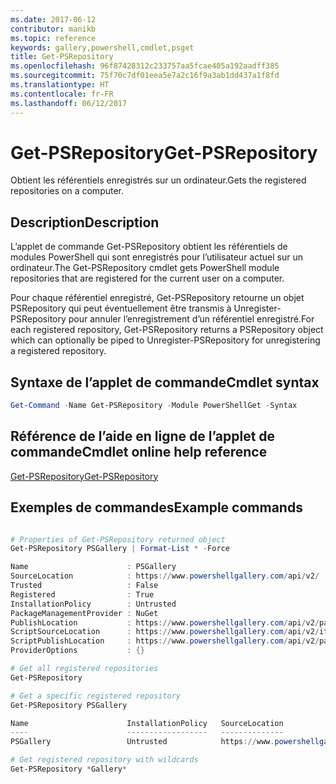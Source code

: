 ```yaml
---
ms.date: 2017-06-12
contributor: manikb
ms.topic: reference
keywords: gallery,powershell,cmdlet,psget
title: Get-PSRepository
ms.openlocfilehash: 96f87428312c233757aa5fcae405a192aadff385
ms.sourcegitcommit: 75f70c7df01eea5e7a2c16f9a3ab1dd437a1f8fd
ms.translationtype: HT
ms.contentlocale: fr-FR
ms.lasthandoff: 06/12/2017
---
```

# <a name="get-psrepository"></a><span data-ttu-id="73ab8-103">Get-PSRepository</span><span class="sxs-lookup"><span data-stu-id="73ab8-103">Get-PSRepository</span></span>

<span data-ttu-id="73ab8-104">Obtient les référentiels enregistrés sur un ordinateur.</span><span class="sxs-lookup"><span data-stu-id="73ab8-104">Gets the registered repositories on a computer.</span></span>

## <a name="description"></a><span data-ttu-id="73ab8-105">Description</span><span class="sxs-lookup"><span data-stu-id="73ab8-105">Description</span></span>

<span data-ttu-id="73ab8-106">L’applet de commande Get-PSRepository obtient les référentiels de modules PowerShell qui sont enregistrés pour l’utilisateur actuel sur un ordinateur.</span><span class="sxs-lookup"><span data-stu-id="73ab8-106">The Get-PSRepository cmdlet gets PowerShell module repositories that are registered for the current user on a computer.</span></span>

<span data-ttu-id="73ab8-107">Pour chaque référentiel enregistré, Get-PSRepository retourne un objet PSRepository qui peut éventuellement être transmis à Unregister-PSRepository pour annuler l’enregistrement d’un référentiel enregistré.</span><span class="sxs-lookup"><span data-stu-id="73ab8-107">For each registered repository, Get-PSRepository returns a PSRepository object which can optionally be piped to Unregister-PSRepository for unregistering a registered repository.</span></span>

## <a name="cmdlet-syntax"></a><span data-ttu-id="73ab8-108">Syntaxe de l’applet de commande</span><span class="sxs-lookup"><span data-stu-id="73ab8-108">Cmdlet syntax</span></span>
```powershell
Get-Command -Name Get-PSRepository -Module PowerShellGet -Syntax
```

## <a name="cmdlet-online-help-reference"></a><span data-ttu-id="73ab8-109">Référence de l’aide en ligne de l’applet de commande</span><span class="sxs-lookup"><span data-stu-id="73ab8-109">Cmdlet online help reference</span></span>

[<span data-ttu-id="73ab8-110">Get-PSRepository</span><span class="sxs-lookup"><span data-stu-id="73ab8-110">Get-PSRepository</span></span>](http://go.microsoft.com/fwlink/?LinkID=517127)

## <a name="example-commands"></a><span data-ttu-id="73ab8-111">Exemples de commandes</span><span class="sxs-lookup"><span data-stu-id="73ab8-111">Example commands</span></span>

```powershell

# Properties of Get-PSRepository returned object
Get-PSRepository PSGallery | Format-List * -Force

Name                      : PSGallery
SourceLocation            : https://www.powershellgallery.com/api/v2/
Trusted                   : False
Registered                : True
InstallationPolicy        : Untrusted
PackageManagementProvider : NuGet
PublishLocation           : https://www.powershellgallery.com/api/v2/package/
ScriptSourceLocation      : https://www.powershellgallery.com/api/v2/items/psscript/
ScriptPublishLocation     : https://www.powershellgallery.com/api/v2/package/
ProviderOptions           : {}

# Get all registered repositories
Get-PSRepository

# Get a specific registered repository
Get-PSRepository PSGallery

Name                      InstallationPolicy   SourceLocation
----                      ------------------   --------------
PSGallery                 Untrusted            https://www.powershellgallery.com/api/v2/

# Get registered repository with wildcards
Get-PSRepository *Gallery*

```

